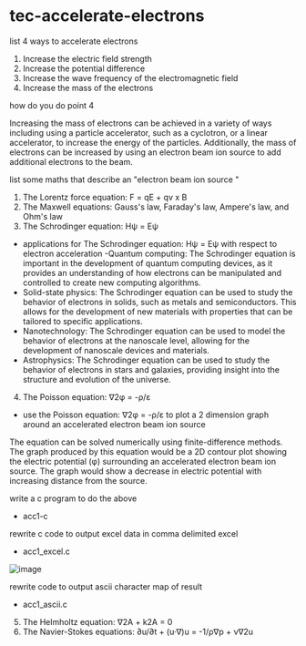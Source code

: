 # tec-accelerate-electrons

list 4 ways to accelerate electrons

1. Increase the electric field strength
2. Increase the potential difference
3. Increase the wave frequency of the electromagnetic field
4. Increase the mass of the electrons

how do you do point 4

Increasing the mass of electrons can be achieved in a variety of ways including using a particle accelerator, such as a cyclotron, or a linear accelerator, to increase the energy of the particles. Additionally, the mass of electrons can be increased by using an electron beam ion source to add additional electrons to the beam.


list some maths that describe an "electron beam ion source "

1. The Lorentz force equation: F = qE + qv x B
2. The Maxwell equations: Gauss's law, Faraday's law, Ampere's law, and Ohm's law
3. The Schrodinger equation: Hψ = Eψ
- applications for The Schrodinger equation: Hψ = Eψ with respect to electron acceleration
-Quantum computing: The Schrodinger equation is important in the development of quantum computing devices, as it provides an understanding of how electrons can be manipulated and controlled to create new computing algorithms.
- Solid-state physics: The Schrodinger equation can be used to study the behavior of electrons in solids, such as metals and semiconductors. This allows for the development of new materials with properties that can be tailored to specific applications.
- Nanotechnology: The Schrodinger equation can be used to model the behavior of electrons at the nanoscale level, allowing for the development of nanoscale devices and materials.
- Astrophysics: The Schrodinger equation can be used to study the behavior of electrons in stars and galaxies, providing insight into the structure and evolution of the universe.

4. The Poisson equation: ∇2φ = -ρ/ε
- use the Poisson equation: ∇2φ = -ρ/ε to plot a 2 dimension graph around an accelerated electron beam ion source

The equation can be solved numerically using finite-difference methods. The graph produced by this equation would be a 2D contour plot showing the electric potential (φ) surrounding an accelerated electron beam ion source. The graph would show a decrease in electric potential with increasing distance from the source.

write a c program to do the above
- acc1-c

rewrite c code to output excel data in comma delimited excel
- acc1_excel.c

![image](https://user-images.githubusercontent.com/58069246/205521953-1087558c-2573-44a3-93de-484b45add42f.png)

rewrite code to output ascii character map of result
- acc1_ascii.c

5. The Helmholtz equation: ∇2A + k2A = 0
6. The Navier-Stokes equations: ∂u/∂t + (u·∇)u = -1/ρ∇p + ν∇2u


